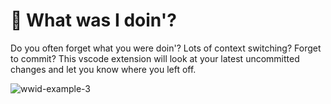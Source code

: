 # 🤷 What was I doin'?

Do you often forget what you were doin'? Lots of context switching? Forget to commit? This vscode extension will look at your latest uncommitted changes and let you know where you left off.

![wwid-example-3](https://github.com/user-attachments/assets/b3cf822f-21fd-4ffa-8f57-4595cccdde1b)
